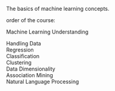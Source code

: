 The basics of machine learning concepts.

order of the course:

Machine Learning Understanding

Handling Data	  
Regression  
Classification	   
Clustering	 
Data Dimensionality	   
Association Mining	    
Natural Language Processing
